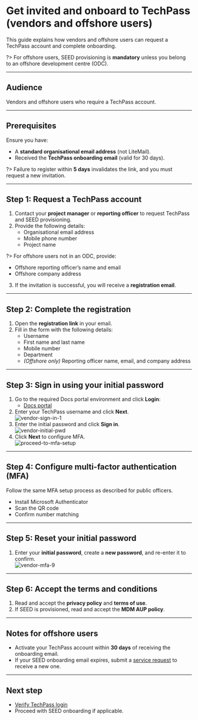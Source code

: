 # Get invited and onboard to TechPass (vendors and offshore users)

This guide explains how vendors and offshore users can request a TechPass account and complete onboarding.

?> For offshore users, SEED provisioning is **mandatory** unless you belong to an offshore development centre (ODC).

---

## Audience  
Vendors and offshore users who require a TechPass account.

---

## Prerequisites  

Ensure you have:  
- A **standard organisational email address** (not LiteMail).  
- Received the **TechPass onboarding email** (valid for 30 days).  

?> Failure to register within **5 days** invalidates the link, and you must request a new invitation.

---

## Step 1: Request a TechPass account  

1. Contact your **project manager** or **reporting officer** to request TechPass and SEED provisioning.  
2. Provide the following details:  
   - Organisational email address  
   - Mobile phone number  
   - Project name  

?> For offshore users not in an ODC, provide:  
- Offshore reporting officer’s name and email  
- Offshore company address  

3. If the invitation is successful, you will receive a **registration email**.

---

## Step 2: Complete the registration  

1. Open the **registration link** in your email.  
2. Fill in the form with the following details:  
   - Username  
   - First name and last name  
   - Mobile number  
   - Department  
   - *(Offshore only)* Reporting officer name, email, and company address  

---

## Step 3: Sign in using your initial password  

1. Go to the required Docs portal environment and click **Login**:  
   - [Docs portal](https://docs.developer.tech.gov.sg/)  
2. Enter your TechPass username and click **Next**.  
   ![vendor-sign-in-1](assets/support/Vendor_email.png)
3. Enter the initial password and click **Sign in**.  
   ![vendor-initial-pwd](assets/support/vendor-initial-password.png)
4. Click **Next** to configure MFA.  
   ![proceed-to-mfa-setup](assets/support/more-info-required.png ':size=500')

---

## Step 4: Configure multi-factor authentication (MFA)  

Follow the same MFA setup process as described for public officers.  
   - Install Microsoft Authenticator  
   - Scan the QR code  
   - Confirm number matching  

---

## Step 5: Reset your initial password  

1. Enter your **initial password**, create a **new password**, and re-enter it to confirm.  
   ![vendor-mfa-9](assets/support/vendor-update-initial-password.png)

---

## Step 6: Accept the terms and conditions  

1. Read and accept the **privacy policy** and **terms of use**.  
2. If SEED is provisioned, read and accept the **MDM AUP policy**.  

---

## Notes for offshore users  

- Activate your TechPass account within **30 days** of receiving the onboarding email.  
- If your SEED onboarding email expires, submit a [service request](https://go.gov.sg/seed-techpass-support) to receive a new one.

---

## Next step  

- [Verify TechPass login](log-in-with-techpass#log-in-to-a-service-using-your-techpass-account)  
- Proceed with SEED onboarding if applicable.


